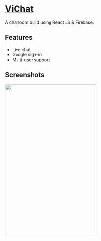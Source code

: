 # [ViChat](https://vispacelite.netlify.app)
A chatroom build using React JS & Firebase.

## Features
 - Live chat
 - Google sign-in
 - Multi-user support
 
## Screenshots
<img src="https://github.com/syed0wais/archives/blob/master/vichat.png"  width="300" height="500">
